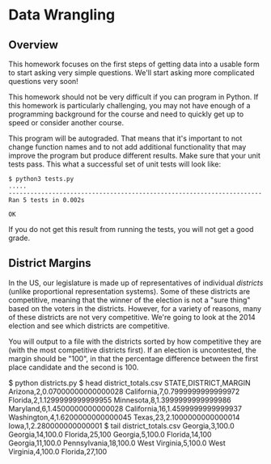 
Data Wrangling
===============

Overview
---------------

This homework focuses on the first steps of getting data into a usable form to start asking very simple questions.  We'll start asking more complicated questions very soon!

This homework should not be very difficult if you can program in Python.  If this homework is particularly challenging, you may not have enough of a programming background for the course and need to quickly get up to speed or consider another course.

This program will be autograded.  That means that it's important to not change function names and to not add additional functionality that may improve the program but produce different results.  Make sure that your unit tests pass.  This what a successful set of unit tests will look like:

    $ python3 tests.py
    .....
    ----------------------------------------------------------------------
    Ran 5 tests in 0.002s
    
    OK

If you do not get this result from running the tests, you will not get a good grade.

District Margins
----------------------------

In the US, our legislature is made up of representatives of individual
*districts* (unlike proportional representation systems).  Some of
these districts are competitive, meaning that the winner of the
election is not a "sure thing" based on the voters in the districts.
However, for a variety of reasons, many of these districts are not
very competitive.  We're going to look at the 2014 election and see
which districts are competitive.

You will output to a file with the districts sorted by how competitive
they are (with the most competitive districts first).  If an election
is uncontested, the margin should be "100", in that the percentage
difference between the first place candidate and the second is 100.  

  $ python districts.py
  $ head district_totals.csv
  STATE,DISTRICT,MARGIN
  Arizona,2,0.07000000000000028
  California,7,0.7999999999999972
  Florida,2,1.1299999999999955
  Minnesota,8,1.3999999999999986
  Maryland,6,1.4500000000000028
  California,16,1.4599999999999937
  Washington,4,1.6200000000000045
  Texas,23,2.1000000000000014
  Iowa,1,2.280000000000001
  $ tail district_totals.csv
  Georgia,3,100.0
  Georgia,14,100.0
  Florida,25,100
  Georgia,5,100.0
  Florida,14,100
  Georgia,11,100.0
  Pennsylvania,18,100.0
  West Virginia,5,100.0
  West Virginia,4,100.0
  Florida,27,100

